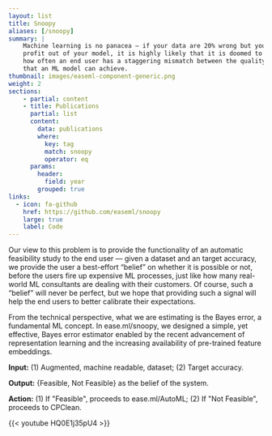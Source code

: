 ```yaml
---
layout: list
title: Snoopy
aliases: [/snoopy]
summary: |
    Machine learning is no panacea — if your data are 20% wrong but you are hoping for 90% accuracy to make a
    profit out of your model, it is highly likely that it is doomed to fail. In our experience, we were surprised by
    how often an end user has a staggering mismatch between the quality of their data an the expectation of the accuracy
    that an ML model can achieve.
thumbnail: images/easeml-component-generic.png
weight: 2
sections:
    - partial: content
    - title: Publications
      partial: list
      content:
        data: publications
        where:
          key: tag
          match: snoopy
          operator: eq
      params:
        header:
          field: year
        grouped: true
links:
  - icon: fa-github
    href: https://github.com/easeml/snoopy
    large: true
    label: Code
---
```


Our view to this problem is to provide the functionality of an automatic feasibility study to the end user — given a dataset and an target accuracy, we provide the user a best-​effort “belief” on whether it is possible or not, before the users fire up expensive ML processes, just like how many real-​world ML consultants are dealing with their customers. Of course, such a “belief” will never be perfect, but we hope that providing such a signal will help the end users to better calibrate their expectations.

From the technical perspective, what we are estimating is the Bayes error, a fundamental ML concept. In ease.ml/snoopy, we designed a simple, yet effective, Bayes error estimator enabled by the recent advancement of representation learning and the increasing availability of pre-​trained feature embeddings.

**Input:** (1) Augmented, machine readable, dataset; (2) Target accuracy.

**Output:** {Feasible, Not Feasible} as the belief of the system.

**Action:** (1) If "Feasible", proceeds to ease.ml/AutoML; (2) If "Not Feasible", proceeds to CPClean.

<div class="embedded-element">
{{< youtube HQ0E1j35pU4 >}}
</div>